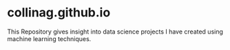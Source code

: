 # collinag.github.io
This Repository gives insight into data science projects I have created using machine learning techniques.
